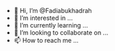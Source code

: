 - 👋 Hi, I’m @Fadiabukhadrah
- 👀 I’m interested in ...
- 🌱 I’m currently learning ...
- 💞️ I’m looking to collaborate on ...
- 📫 How to reach me ...

<!---
Fadiabukhadrah/Fadiabukhadrah is a ✨ special ✨ repository because its `README.md` (this file) appears on your GitHub profile.
You can click the Preview link to take a look at your changes.
--->
